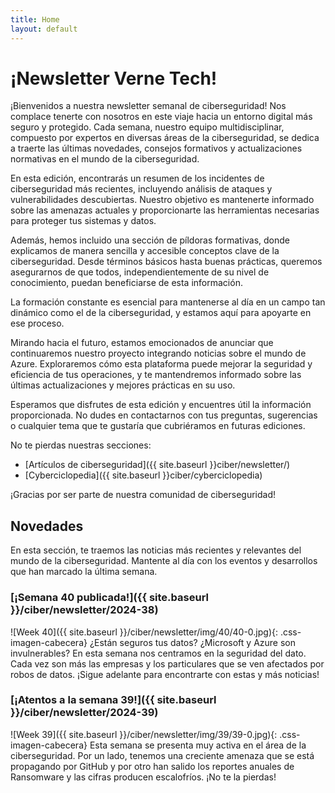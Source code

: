 ```yaml
---
title: Home
layout: default
---
```


# ¡Newsletter Verne Tech!

¡Bienvenidos a nuestra newsletter semanal de ciberseguridad! Nos complace tenerte con nosotros en este viaje hacia un entorno digital más seguro y protegido. Cada semana, nuestro equipo multidisciplinar, compuesto por expertos en diversas áreas de la ciberseguridad, se dedica a traerte las últimas novedades, consejos formativos y actualizaciones normativas en el mundo de la ciberseguridad.

En esta edición, encontrarás un resumen de los incidentes de ciberseguridad más recientes, incluyendo análisis de ataques y vulnerabilidades descubiertas. Nuestro objetivo es mantenerte informado sobre las amenazas actuales y proporcionarte las herramientas necesarias para proteger tus sistemas y datos.

Además, hemos incluido una sección de píldoras formativas, donde explicamos de manera sencilla y accesible conceptos clave de la ciberseguridad. Desde términos básicos hasta buenas prácticas, queremos asegurarnos de que todos, independientemente de su nivel de conocimiento, puedan beneficiarse de esta información.

La formación constante es esencial para mantenerse al día en un campo tan dinámico como el de la ciberseguridad, y estamos aquí para apoyarte en ese proceso.

Mirando hacia el futuro, estamos emocionados de anunciar que continuaremos nuestro proyecto integrando noticias sobre el mundo de Azure. Exploraremos cómo esta plataforma puede mejorar la seguridad y eficiencia de tus operaciones, y te mantendremos informado sobre las últimas actualizaciones y mejores prácticas en su uso.

Esperamos que disfrutes de esta edición y encuentres útil la información proporcionada. No dudes en contactarnos con tus preguntas, sugerencias o cualquier tema que te gustaría que cubriéramos en futuras ediciones. 

No te pierdas nuestras secciones:
- [Artículos de ciberseguridad]({{ site.baseurl }}ciber/newsletter/)
- [Cyberciclopedia]({{ site.baseurl }}ciber/cyberciclopedia)

¡Gracias por ser parte de nuestra comunidad de ciberseguridad!

## Novedades

En esta sección, te traemos las noticias más recientes y relevantes del mundo de la ciberseguridad. Mantente al día con los eventos y desarrollos que han marcado la última semana.

### [¡Semana 40 publicada!]({{ site.baseurl }}/ciber/newsletter/2024-38)
![Week 40]({{ site.baseurl }}/ciber/newsletter/img/40/40-0.jpg){: .css-imagen-cabecera}
¿Están seguros tus datos? ¿Microsoft y Azure son invulnerables? En esta semana nos centramos en la seguridad del dato. Cada vez son más las empresas y los particulares que se ven afectados por robos de datos. ¡Sigue adelante para encontrarte con estas y más noticias!

### [¡Atentos a la semana 39!]({{ site.baseurl }}/ciber/newsletter/2024-39)
![Week 39]({{ site.baseurl }}/ciber/newsletter/img/39/39-0.jpg){: .css-imagen-cabecera}
Esta semana se presenta muy activa en el área de la ciberseguridad. Por un lado, tenemos una creciente amenaza que se está propagando por GitHub y por otro han salido los reportes anuales de Ransomware y las cifras producen escalofríos. ¡No te la pierdas!
